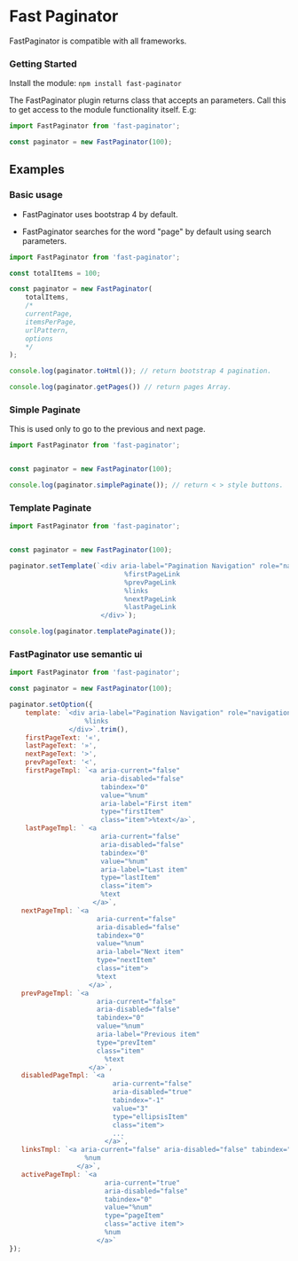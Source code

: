 # Fast Paginator

FastPaginator is compatible with all frameworks.

### Getting Started

Install the module: `npm install fast-paginator`

The FastPaginator plugin returns class that accepts an parameters.
Call this to get access to the module functionality itself. E.g:

```javascript
import FastPaginator from 'fast-paginator';

const paginator = new FastPaginator(100);
 ```
 
## Examples

### Basic usage

- FastPaginator uses bootstrap 4 by default.

- FastPaginator searches for the word "page" by default using search parameters.

```javascript
import FastPaginator from 'fast-paginator';

const totalItems = 100;

const paginator = new FastPaginator(
    totalItems,
    /*
    currentPage,
    itemsPerPage,
    urlPattern,
    options
    */
);

console.log(paginator.toHtml()); // return bootstrap 4 pagination.

console.log(paginator.getPages()) // return pages Array.
```

### Simple Paginate

This is used only to go to the previous and next page.

```javascript
import FastPaginator from 'fast-paginator';


const paginator = new FastPaginator(100);

console.log(paginator.simplePaginate()); // return < > style buttons.
```

### Template Paginate

```javascript
import FastPaginator from 'fast-paginator';


const paginator = new FastPaginator(100);

paginator.setTemplate(`<div aria-label="Pagination Navigation" role="navigation" class="ui pagination menu">
                             %firstPageLink
                             %prevPageLink 
                             %links
                             %nextPageLink
                             %lastPageLink
                       </div>`);

console.log(paginator.templatePaginate());
```

### FastPaginator use semantic ui

```javascript
import FastPaginator from 'fast-paginator';

const paginator = new FastPaginator(100);

paginator.setOption({
    template: `<div aria-label="Pagination Navigation" role="navigation" class="ui pagination menu">
                   %links
               </div>`.trim(),
    firstPageText: '«',
    lastPageText: '»',
    nextPageText: '>',
    prevPageText: '<',
    firstPageTmpl: `<a aria-current="false"
                       aria-disabled="false"
                       tabindex="0"
                       value="%num"
                       aria-label="First item"
                       type="firstItem"
                       class="item">%text</a>`,
    lastPageTmpl: ` <a
                       aria-current="false"
                       aria-disabled="false"
                       tabindex="0"
                       value="%num"
                       aria-label="Last item"
                       type="lastItem"
                       class="item">
                       %text
                     </a>`,
   nextPageTmpl: `<a
                      aria-current="false"
                      aria-disabled="false"
                      tabindex="0"
                      value="%num"
                      aria-label="Next item"
                      type="nextItem"
                      class="item">
                      %text
                    </a>`,
   prevPageTmpl: `<a
                      aria-current="false"
                      aria-disabled="false"
                      tabindex="0"
                      value="%num"
                      aria-label="Previous item"
                      type="prevItem"
                      class="item"
                        %text
                    </a>`,
   disabledPageTmpl: `<a
                          aria-current="false"
                          aria-disabled="true"
                          tabindex="-1"
                          value="3"
                          type="ellipsisItem"
                          class="item">
                          ...
                        </a>`,
   linksTmpl: `<a aria-current="false" aria-disabled="false" tabindex="0" value="%num" type="pageItem" class="item">
                   %num
                 </a>`,
   activePageTmpl: `<a
                        aria-current="true"
                        aria-disabled="false"
                        tabindex="0"
                        value="%num"
                        type="pageItem"
                        class="active item">
                        %num
                      </a>`
});
```